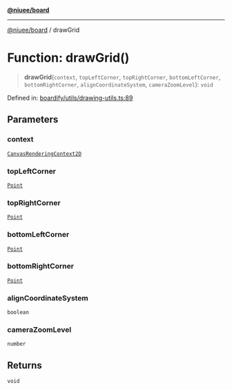 [**@niuee/board**](../README.md)

***

[@niuee/board](../globals.md) / drawGrid

# Function: drawGrid()

> **drawGrid**(`context`, `topLeftCorner`, `topRightCorner`, `bottomLeftCorner`, `bottomRightCorner`, `alignCoordinateSystem`, `cameraZoomLevel`): `void`

Defined in: [boardify/utils/drawing-utils.ts:89](https://github.com/niuee/board/blob/e6c1edcccf6525a0cc9088782c7c4653e837f533/src/boardify/utils/drawing-utils.ts#L89)

## Parameters

### context

[`CanvasRenderingContext2D`](https://developer.mozilla.org/docs/Web/API/CanvasRenderingContext2D)

### topLeftCorner

[`Point`](../type-aliases/Point.md)

### topRightCorner

[`Point`](../type-aliases/Point.md)

### bottomLeftCorner

[`Point`](../type-aliases/Point.md)

### bottomRightCorner

[`Point`](../type-aliases/Point.md)

### alignCoordinateSystem

`boolean`

### cameraZoomLevel

`number`

## Returns

`void`
